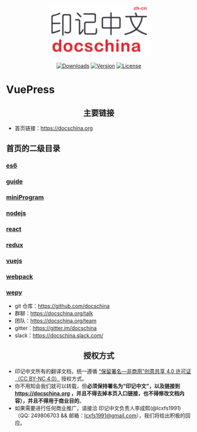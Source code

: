<p align="center">
  <a href="https://docschina.org" target="_blank">
    <img width="280" src="site.png" alt="logo">
  </a>
</p>

<p align="center">
  <a href="https://npmcharts.com/compare/vuepress?minimal=true"><img src="https://img.shields.io/npm/dm/vuepress.svg" alt="Downloads"></a>
  <a href="https://www.npmjs.com/package/vuepress"><img src="https://img.shields.io/npm/v/vuepress.svg" alt="Version"></a>
  <a href="https://www.npmjs.com/package/vuepress"><img src="https://img.shields.io/npm/l/vuepress.svg" alt="License"></a>
</p>

# VuePress

<h2 align="center">主要链接</h2>

* 首页链接：https://docschina.org



## 首页的二级目录

###	    <a href="https://github.com/76351506/api/tree/master/docs/es6" target="_blank">es6</a>
	
###	  	<a href="https://github.com/76351506/api/tree/master/docs/guide" target="_blank">guide</a>
	
###		<a href="https://github.com/76351506/api/tree/master/docs/miniProgram" target="_blank">miniProgram</a>
	
###	    <a href="https://github.com/76351506/api/tree/master/docs/nodejs" target="_blank">nodejs</a>
	
###	    <a href="https://github.com/76351506/api/tree/master/docs/react" target="_blank">react</a>
	
###		<a href="https://github.com/76351506/api/tree/master/docs/redux" target="_blank">redux</a>
	
###	 	<a href="https://github.com/76351506/api/tree/master/docs/vuejs" target="_blank">vuejs</a>
	
###		<a href="https://github.com/76351506/api/tree/master/docs/webpack" target="_blank">webpack</a>
	
###		<a href="https://github.com/76351506/api/tree/master/docs/wepy" target="_blank">wepy</a>

* git 仓库：https://github.com/docschina
* 群聊：https://docschina.org/talk
* 团队：https://docschina.org/team
* gitter：https://gitter.im/docschina
* slack：https://docschina.slack.com/

<h2 align="center">授权方式</h2>

- 印记中文所有的翻译文档，统一遵循 [“保留署名—非商用”创意共享 4.0 许可证（CC BY-NC 4.0）](https://creativecommons.org/licenses/by-nc/4.0/deed.zh) 授权方式。
- 你不用知会我们就可以转载，但**必须保持署名为“印记中文”，以及链接到 https://docschina.org ，并且不得去掉本页入口链接，也不得修改文档内容），并且不得用于商业目的**。
- 如果需要进行任何商业推广，请接洽 印记中文负责人李成熙(@lcxfs1991)（QQ: 249806703 && 邮箱：lcxfs1991@gmail.com），我们将给出积极的回应。
